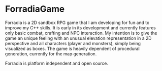 # ForradiaGame

Forradia is a 2D sandbox RPG game that I am developing for fun and to improve my C++ skills. It is early in its development and currently features only basic combat, crafting and NPC interaction. My intention is to give the game an unique feeling with an unusual elevation representation in a 2D perspective and all characters (player and monsters), simply being visualized as boxes. The game is heavily dependent of procedural generation, currently for the map generation.

Forradia is platform independent and open source.
